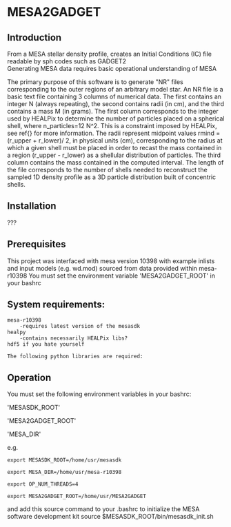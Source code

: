 # MESA2GADGET

## Introduction
From a MESA stellar density profile, creates an Initial Conditions (IC) file readable by sph codes such as GADGET2  
Generating MESA data requires basic operational understanding of MESA

The primary purpose of this software is to generate "NR" files corresponding to the outer regions of an arbitrary model star.
An NR file is a basic text file containing 3 columns of numerical data. The first contains an integer N (always repeating), the second contains radii (in cm), and the third contains a mass M (in grams). The first column corresponds to the integer used by HEALPix to determine the number of particles placed on a spherical shell, where n_particles=12 N^2. This is a constraint imposed by HEALPix, see ref{} for more information.
The radii represent midpoint values rmind = (r_upper + r_lower)/ 2, in physical units (cm), corresponding to the radius at which a given shell must be placed in order to recast the mass contained in a region (r_upper - r_lower) as a shellular distribution of particles. The third column contains the mass contained in the computed interval. The length of the file corresponds to the number of shells needed to reconstruct the sampled 1D density profile as a 3D particle distribution built of concentric shells. 

## Installation
???

## Prerequisites
This project was interfaced with mesa version 10398 with example inlists and input models (e.g. wd.mod) sourced from data provided within mesa-r10398
You must set the environment variable 'MESA2GADGET_ROOT' in your bashrc


## System requirements:
	mesa-r10398
		-requires latest version of the mesasdk
	healpy
		-contains necessarily HEALPix libs?
	hdf5 if you hate yourself

	The following python libraries are required:



## Operation
You must set the following environment variables in your bashrc:

'MESASDK_ROOT'

'MESA2GADGET_ROOT'

'MESA_DIR'

e.g. 

	export MESASDK_ROOT=/home/usr/mesasdk

	export MESA_DIR=/home/usr/mesa-r10398

	export OP_NUM_THREADS=4 
	
	export MESA2GADGET_ROOT=/home/usr/MESA2GADGET

and add this source command to your .bashrc to initialize the MESA software development kit
	source $MESASDK_ROOT/bin/mesasdk_init.sh